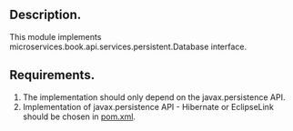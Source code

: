 ## Description.
This module implements microservices.book.api.services.persistent.Database interface.
## Requirements.
1. The implementation should only depend on the javax.persistence API.
2. Implementation of javax.persistence API - Hibernate or EclipseLink should be chosen in [pom.xml](pom.xml).
